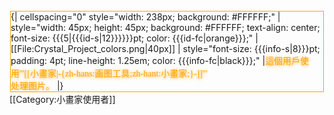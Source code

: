 <div style="float: left; border:solid orange 1px; margin: 1px;">
{| cellspacing="0" style="width: 238px; background: #FFFFFF;"
| style="width: 45px; height: 45px; background: #FFFFFF; text-align: center; font-size: {{{5|{{{id-s|12}}}}}}pt; color: {{{id-fc|orange}}};" | [[File:Crystal_Project_colors.png|40px]]
| style="font-size: {{{info-s|8}}}pt; padding: 4pt; line-height: 1.25em; color: {{{info-fc|black}}};" |<span style="font: 14px 黑体;font-size:;text-shadow:0 1px 5px orange"><span title="" style="color:	orange	">這個用戶使用'''[[小畫家|<span title="" style="color: orange	">-{zh-hans:画图工具;zh-hant:小畫家;}-</span>]]'''<br>处理图片。</span></span>
|}</div><includeonly>[[Category:小畫家使用者]]</includeonly><noinclude>
</noinclude>